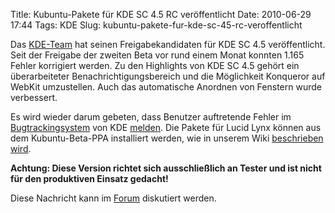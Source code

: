 Title: Kubuntu-Pakete für KDE SC 4.5 RC veröffentlicht
Date: 2010-06-29 17:44
Tags: KDE
Slug: kubuntu-pakete-fur-kde-sc-45-rc-veroffentlicht

Das [KDE-Team](http://www.kde.org "http://www.kde.org") hat seinen
Freigabekandidaten für KDE SC 4.5 veröffentlicht. Seit der Freigabe der
zweiten Beta vor rund einem Monat konnten 1.165 Fehler korrigiert
werden. Zu den Highlights von KDE SC 4.5 gehört ein überarbeiteter
Benachrichtigungsbereich und die Möglichkeit Konqueror auf WebKit
umzustellen. Auch das automatische Anordnen von Fenstern wurde
verbessert.


Es wird wieder darum gebeten, dass Benutzer auftretende Fehler im
[Bugtrackingsystem](http://bugs.kde.org "http://bugs.kde.org") von KDE
[melden](/Fehler_melden "Fehler melden"). Die Pakete für Lucid Lynx
können aus dem Kubuntu-Beta-PPA installiert werden, wie in unserem Wiki
[beschrieben
wird](http://wiki.kubuntu-de.org/Installation/Upgrade/Kubuntu_10.04_auf_KDE_4.5_aktualisieren "Installation/Upgrade/Kubuntu 10.04 auf KDE 4.5 aktualisieren").


<!--break--><!--break-->

**Achtung: Diese Version richtet sich ausschließlich an Tester und ist
nicht für den produktiven Einsatz gedacht!**


Diese Nachricht kann im
[Forum](http://forum.kubuntu-de.org/index.php?board=1.0 "http://forum.kubuntu-de.org/index.php?board=1.0")
diskutiert werden.



